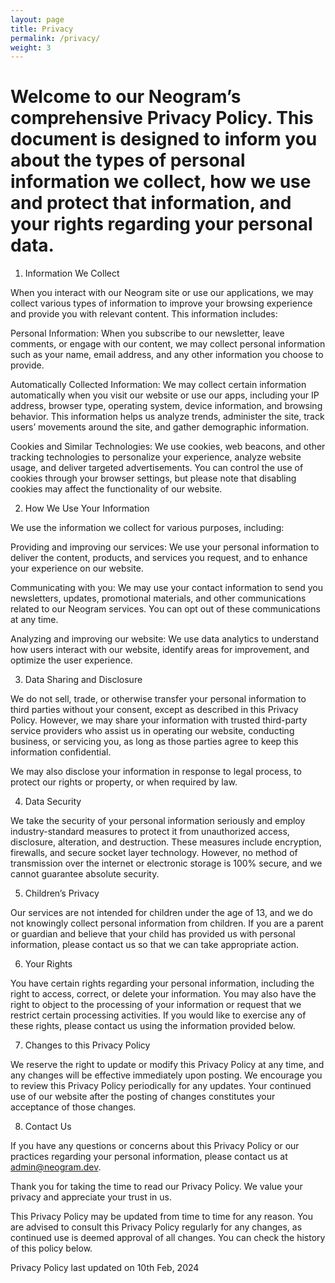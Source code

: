 ```yaml
---
layout: page
title: Privacy
permalink: /privacy/
weight: 3
---
```


# Welcome to our Neogram’s comprehensive Privacy Policy. This document is designed to inform you about the types of personal information we collect, how we use and protect that information, and your rights regarding your personal data.

1. Information We Collect

When you interact with our Neogram site or use our applications, we may collect various types of information to improve your browsing experience and provide you with relevant content. This information includes:

Personal Information: When you subscribe to our newsletter, leave comments, or engage with our content, we may collect personal information such as your name, email address, and any other information you choose to provide.

Automatically Collected Information: We may collect certain information automatically when you visit our website or use our apps, including your IP address, browser type, operating system, device information, and browsing behavior. This information helps us analyze trends, administer the site, track users’ movements around the site, and gather demographic information.

Cookies and Similar Technologies: We use cookies, web beacons, and other tracking technologies to personalize your experience, analyze website usage, and deliver targeted advertisements. You can control the use of cookies through your browser settings, but please note that disabling cookies may affect the functionality of our website.

2. How We Use Your Information

We use the information we collect for various purposes, including:

Providing and improving our services: We use your personal information to deliver the content, products, and services you request, and to enhance your experience on our website.

Communicating with you: We may use your contact information to send you newsletters, updates, promotional materials, and other communications related to our Neogram services. You can opt out of these communications at any time.

Analyzing and improving our website: We use data analytics to understand how users interact with our website, identify areas for improvement, and optimize the user experience.

3. Data Sharing and Disclosure

We do not sell, trade, or otherwise transfer your personal information to third parties without your consent, except as described in this Privacy Policy. However, we may share your information with trusted third-party service providers who assist us in operating our website, conducting business, or servicing you, as long as those parties agree to keep this information confidential.

We may also disclose your information in response to legal process, to protect our rights or property, or when required by law.

4. Data Security

We take the security of your personal information seriously and employ industry-standard measures to protect it from unauthorized access, disclosure, alteration, and destruction. These measures include encryption, firewalls, and secure socket layer technology. However, no method of transmission over the internet or electronic storage is 100% secure, and we cannot guarantee absolute security.

5. Children’s Privacy

Our services are not intended for children under the age of 13, and we do not knowingly collect personal information from children. If you are a parent or guardian and believe that your child has provided us with personal information, please contact us so that we can take appropriate action.

6. Your Rights

You have certain rights regarding your personal information, including the right to access, correct, or delete your information. You may also have the right to object to the processing of your information or request that we restrict certain processing activities. If you would like to exercise any of these rights, please contact us using the information provided below.

7. Changes to this Privacy Policy

We reserve the right to update or modify this Privacy Policy at any time, and any changes will be effective immediately upon posting. We encourage you to review this Privacy Policy periodically for any updates. Your continued use of our website after the posting of changes constitutes your acceptance of those changes.

8. Contact Us

If you have any questions or concerns about this Privacy Policy or our practices regarding your personal information, please contact us at admin@neogram.dev.

Thank you for taking the time to read our Privacy Policy. We value your privacy and appreciate your trust in us.

This Privacy Policy may be updated from time to time for any reason. You are advised to consult this Privacy Policy regularly for any changes, as continued
use is deemed approval of all changes. You can check the history of this policy below.

Privacy Policy last updated on 10th Feb, 2024
